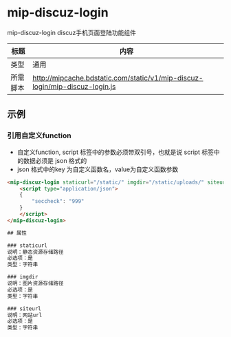 # mip-discuz-login

mip-discuz-login discuz手机页面登陆功能组件

标题|内容
----|----
类型|通用
所需脚本|http://mipcache.bdstatic.com/static/v1/mip-discuz-login/mip-discuz-login.js

## 示例

### 引用自定义function

- 自定义function, script 标签中的参数必须带双引号，也就是说 script 标签中的数据必须是 json 格式的
- json 格式中的key 为自定义函数名，value为自定义函数参数
```html
<mip-discuz-login staticurl="/static/" imgdir="/static/uploads/" siteurl="https://m.baidu.com">
    <script type="application/json">
    {
        "seccheck": "999"
    }
    </script>
</mip-discuz-login>

## 属性

### staticurl
说明：静态资源存储路径
必选项：是   
类型：字符串 

### imgdir
说明：图片资源存储路径
必选项：是   
类型：字符串 

### siteurl
说明：网站url
必选项：是   
类型：字符串 